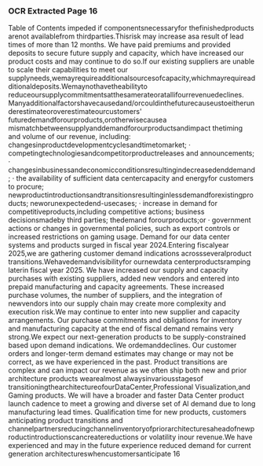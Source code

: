### OCR Extracted Page 16

Table of Contents
impeded if componentsnecessaryfor thefinishedproducts arenot availablefrom thirdparties.Thisrisk may increase asa result of
lead times of more than 12 months. We have paid premiums and provided deposits to secure future supply and capacity, which have
increased our product costs and may continue to do so.If our existing suppliers are unable to scale their capabilities to meet our
supplyneeds,wemayrequireadditionalsourcesofcapacity,whichmayrequireadditionaldeposits.Wemaynothavetheabilityto
reduceoursupplycommitmentsatthesamerateoratallifourrevenuedeclines.
Manyadditionalfactorshavecausedand/orcouldinthefuturecauseustoeitherunderestimateoroverestimateourcustomers'
futuredemandforourproducts,orotherwisecausea mismatchbetweensupplyanddemandforourproductsandimpact thetiming
and volume of our revenue, including:
changesinproductdevelopmentcyclesandtimetomarket;
·
competingtechnologiesandcompetitorproductreleases and announcements;
·
changesinbusinessandeconomicconditionsresultingindecreasedenddemand;
·
the availability of sufficient data centercapacity and energyfor customers to procure;
newproductintroductionsandtransitionsresultinginlessdemandforexistingproducts;
neworunexpectedend-usecases;
·
increase in demand for competitiveproducts,including competitive actions;
business decisionsmadeby third parties;
thedemand forourproducts;or
·
government actions or changes in governmental policies, such as export controls or increased restrictions on gaming
usage.
Demand for our data center systems and products surged in fiscal year 2024.Entering fiscalyear 2025,we are gathering customer
demand indications acrossseveralproduct transitions.Wehavedemandvisibilityfor ournewdata centerproductsramping laterin
fiscal year 2025. We have increased our supply and capacity purchases with existing suppliers, added new vendors and entered into
prepaid manufacturing and capacity agreements. These increased purchase volumes, the number of suppliers, and the integration
of newvendors into our supply chain may create more complexity and execution risk.We may continue to enter into new supplier
and capacity arrangements. Our purchase commitments and obligations for inventory and manufacturing capacity at the end of fiscal
demand remains very strong.We expect our next-generation products to be supply-constrained based upon demand indications. We
ordemanddeclines.
Our customer orders and longer-term demand estimates may change or may not be correct, as we have experienced in the past.
Product transitions are complex and can impact our revenue as we often ship both new and prior architecture products
wearealmost alwaysinvariousstagesof transitioningthearchitectureofourDataCenter,Professional Visualization,and Gaming
products. We will have a broader and faster Data Center product launch cadence to meet a growing and diverse set of Al
demand due to long manufacturing lead times. Qualification time for new products, customers anticipating product transitions and
channelpartnersreducingchannelinventoryofpriorarchitecturesaheadofnewproductintroductionscancreatereductions or
volatility inour revenue.We have experienced and may in the future experience reduced demand for current generation
architectureswhencustomersanticipate
16